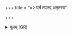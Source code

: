 +++
title = "०२ घर्मं तपाम्य् अमृतस्य"

+++
<details><summary>मूलम् (GR)</summary>

घर्मं तपाम्य् अमृतस्य धारया  
देवेभ्यो हव्यं परिदे सवित्रे ।  
शुक्रं देवाः शृतम् अदन्तु हव्यम्  
आसञ् जुह्वानम् अमृतस्य योनौ ॥
</details>